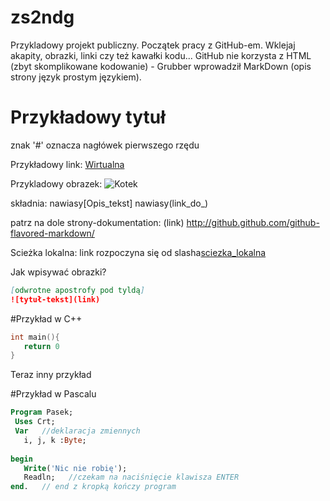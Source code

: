 zs2ndg
======

Przykladowy projekt publiczny.
Początek pracy z GitHub-em.
Wklejaj akapity, obrazki, linki czy też kawałki kodu...
GitHub nie korzysta z HTML (zbyt skomplikowane kodowanie) - Grubber wprowadził MarkDown (opis strony język prostym językiem).

# Przykładowy tytuł
znak '#' oznacza nagłówek pierwszego rzędu

Przykładowy link: [Wirtualna](http://wp.pl)

Przykladowy obrazek:  ![Kotek](http://c.wrzuta.pl/wi10415/cf984b07001ff42c4a4cba50/kotek)

składnia: nawiasy[Opis_tekst] nawiasy(link_do_)

patrz na dole strony-dokumentation: (link)
http://github.github.com/github-flavored-markdown/

Scieżka lokalna: link rozpoczyna się od slasha[sciezka_lokalna](/dodany_drugi_plik)

Jak wpisywać obrazki?

```markdown
[odwrotne apostrofy pod tyldą]
![tytuł-tekst](link)
```


#Przykład w C++

```c
int main(){
   return 0 
}
```

Teraz inny przykład

#Przykład w Pascalu

```pas
Program Pasek;
 Uses Crt;
 Var   //deklaracja zmiennych
   i, j, k :Byte;
    
begin
   Write('Nic nie robię');
   Readln;   //czekam na naciśnięcie klawisza ENTER
end.   // end z kropką kończy program
```
